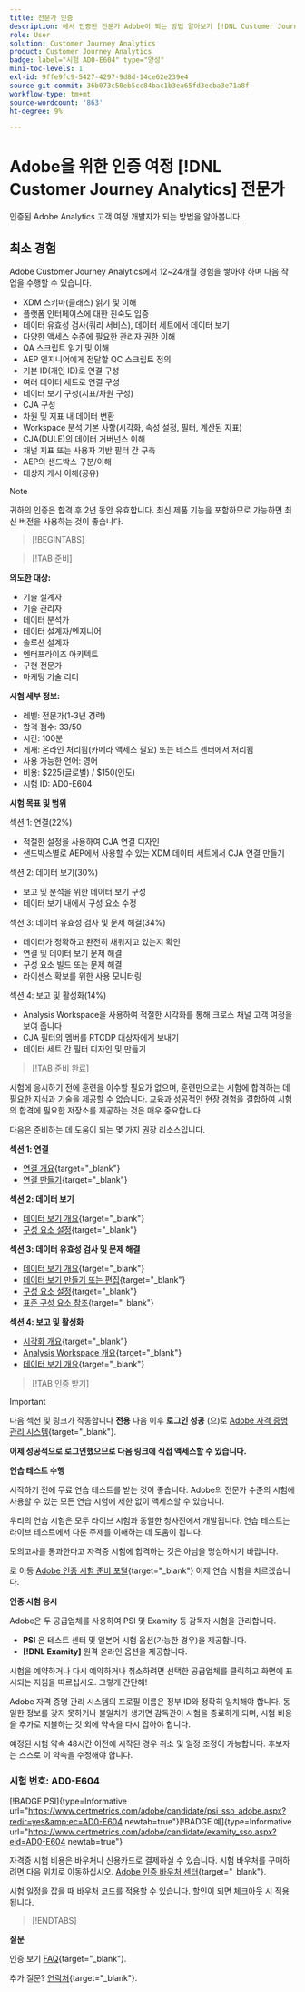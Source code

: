 ```yaml
---
title: 전문가 인증
description: 에서 인증된 전문가 Adobe이 되는 방법 알아보기 [!DNL Customer Journey Analytics]
role: User
solution: Customer Journey Analytics
product: Customer Journey Analytics
badge: label="시험 AD0-E604" type="양성"
mini-toc-levels: 1
exl-id: 9ffe9fc9-5427-4297-9d8d-14ce62e239e4
source-git-commit: 36b073c50eb5cc84bac1b3ea65fd3ecba3e71a8f
workflow-type: tm+mt
source-wordcount: '863'
ht-degree: 9%

---
```


# Adobe을 위한 인증 여정 [!DNL Customer Journey Analytics] 전문가

인증된 Adobe Analytics 고객 여정 개발자가 되는 방법을 알아봅니다.

## 최소 경험

Adobe Customer Journey Analytics에서 12~24개월 경험을 쌓아야 하며 다음 작업을 수행할 수 있습니다.

* XDM 스키마(클래스) 읽기 및 이해
* 플랫폼 인터페이스에 대한 친숙도 입증
* 데이터 유효성 검사(쿼리 서비스), 데이터 세트에서 데이터 보기
* 다양한 액세스 수준에 필요한 관리자 권한 이해
* QA 스크립트 읽기 및 이해
* AEP 엔지니어에게 전달할 QC 스크립트 정의
* 기본 ID(개인 ID)로 연결 구성
* 여러 데이터 세트로 연결 구성
* 데이터 보기 구성(지표/차원 구성)
* CJA 구성
* 차원 및 지표 내 데이터 변환
* Workspace 분석 기본 사항(시각화, 속성 설정, 필터, 계산된 지표)
* CJA(DULE)의 데이터 거버넌스 이해
* 채널 지표 또는 사용자 기반 필터 간 구축
* AEP의 샌드박스 구분/이해
* 대상자 게시 이해(공유)

>[!NOTE]
>
>귀하의 인증은 합격 후 2년 동안 유효합니다. 최신 제품 기능을 포함하므로 가능하면 최신 버전을 사용하는 것이 좋습니다.

>[!BEGINTABS]

>[!TAB 준비]

**의도한 대상:**

* 기술 설계자
* 기술 관리자
* 데이터 분석가
* 데이터 설계자/엔지니어
* 솔루션 설계자
* 엔터프라이즈 아키텍트
* 구현 전문가
* 마케팅 기술 리더

**시험 세부 정보:**

* 레벨: 전문가(1-3년 경력)
* 합격 점수: 33/50
* 시간: 100분
* 게재: 온라인 처리됨(카메라 액세스 필요) 또는 테스트 센터에서 처리됨
* 사용 가능한 언어: 영어
* 비용: $225(글로벌) / $150(인도)
* 시험 ID: AD0-E604

**시험 목표 및 범위**

섹션 1: 연결(22%)

* 적절한 설정을 사용하여 CJA 연결 디자인
* 샌드박스별로 AEP에서 사용할 수 있는 XDM 데이터 세트에서 CJA 연결 만들기

섹션 2: 데이터 보기(30%)

* 보고 및 분석을 위한 데이터 보기 구성
* 데이터 보기 내에서 구성 요소 수정

섹션 3: 데이터 유효성 검사 및 문제 해결(34%)

* 데이터가 정확하고 완전히 채워지고 있는지 확인
* 연결 및 데이터 보기 문제 해결
* 구성 요소 빌드 또는 문제 해결
* 라이센스 확보를 위한 사용 모니터링

섹션 4: 보고 및 활성화(14%)

* Analysis Workspace을 사용하여 적절한 시각화를 통해 크로스 채널 고객 여정을 보여 줍니다
* CJA 필터의 멤버를 RTCDP 대상자에게 보내기
* 데이터 세트 간 필터 디자인 및 만들기

>[!TAB 준비 완료]

시험에 응시하기 전에 훈련을 이수할 필요가 없으며, 훈련만으로는 시험에 합격하는 데 필요한 지식과 기술을 제공할 수 없습니다. 교육과 성공적인 현장 경험을 결합하여 시험의 합격에 필요한 저장소를 제공하는 것은 매우 중요합니다.

다음은 준비하는 데 도움이 되는 몇 가지 권장 리소스입니다.

**섹션 1: 연결**

* [연결 개요](https://experienceleague.adobe.com/docs/analytics-platform/using/cja-connections/overview.html?lang=ko-KR){target="_blank"}
* [연결 만들기](https://experienceleague.adobe.com/docs/analytics-platform/using/cja-connections/create-connection.html){target="_blank"}

**섹션 2: 데이터 보기**

* [데이터 보기 개요](https://experienceleague.adobe.com/docs/analytics-platform/using/cja-dataviews/data-views.html?lang=ko-KR){target="_blank"}
* [구성 요소 설정](https://experienceleague.adobe.com/docs/analytics-platform/using/cja-dataviews/component-settings/overview.html){target="_blank"}

**섹션 3: 데이터 유효성 검사 및 문제 해결**

* [데이터 보기 개요](https://experienceleague.adobe.com/docs/analytics-platform/using/cja-dataviews/data-views.html?lang=ko-KR){target="_blank"}
* [데이터 보기 만들기 또는 편집](https://experienceleague.adobe.com/docs/analytics-platform/using/cja-dataviews/create-dataview.html){target="_blank"}
* [구성 요소 설정](https://experienceleague.adobe.com/docs/analytics-platform/using/cja-dataviews/component-settings/overview.html){target="_blank"}
* [표준 구성 요소 참조](https://experienceleague.adobe.com/docs/analytics-platform/using/cja-dataviews/component-reference.html?lang=ko-KR){target="_blank"}

**섹션 4: 보고 및 활성화**

* [시각화 개요](https://experienceleague.adobe.com/docs/analytics-platform/using/cja-workspace/visualizations/freeform-analysis-visualizations.html){target="_blank"}
* [Analysis Workspace 개요](https://experienceleague.adobe.com/docs/analytics-platform/using/cja-workspace/home.html){target="_blank"}
* [데이터 보기 개요](https://experienceleague.adobe.com/docs/analytics-platform/using/cja-dataviews/data-views.html?lang=ko-KR){target="_blank"}

>[!TAB 인증 받기]

>[!IMPORTANT]
>
>다음 섹션 및 링크가 작동합니다 **전용**  다음 이후 **로그인 성공** (으)로 [Adobe 자격 증명 관리 시스템](https://www.certmetrics.com/adobe){target="_blank"}.

**이제 성공적으로 로그인했으므로 다음 링크에 직접 액세스할 수 있습니다.**

**연습 테스트 수행**

시작하기 전에 무료 연습 테스트를 받는 것이 좋습니다. Adobe의 전문가 수준의 시험에 사용할 수 있는 모든 연습 시험에 제한 없이 액세스할 수 있습니다.

우리의 연습 시험은 모두 라이브 시험과 동일한 청사진에서 개발됩니다. 연습 테스트는 라이브 테스트에서 다룬 주제를 이해하는 데 도움이 됩니다.

모의고사를 통과한다고 자격증 시험에 합격하는 것은 아님을 명심하시기 바랍니다.

로 이동 [Adobe 인증 시험 준비 포털](https://www.certmetrics.com/adobe/candidate/gmetrix_sso.aspx){target="_blank"} 이제 연습 시험을 치르겠습니다.

**인증 시험 응시**

Adobe은 두 공급업체를 사용하여 PSI 및 Examity 등 감독자 시험을 관리합니다.

* **PSI** 은 테스트 센터 및 일본어 시험 옵션(가능한 경우)을 제공합니다.
* **[!DNL Examity]** 원격 온라인 옵션을 제공합니다.

시험을 예약하거나 다시 예약하거나 취소하려면 선택한 공급업체를 클릭하고 화면에 표시되는 지침을 따르십시오. 그렇게 간단해!

Adobe 자격 증명 관리 시스템의 프로필 이름은 정부 ID와 정확히 일치해야 합니다. 동일한 정보를 갖지 못하거나 불일치가 생기면 감독관이 시험을 종료하게 되며, 시험 비용을 추가로 지불하는 것 외에 약속을 다시 잡아야 합니다.

예정된 시험 약속 48시간 이전에 시작된 경우 취소 및 일정 조정이 가능합니다. 후보자는 스스로 이 약속을 수정해야 합니다.

### 시험 번호: AD0-E604

[!BADGE PSI]{type=Informative url="https://www.certmetrics.com/adobe/candidate/psi_sso_adobe.aspx?redir=yes&amp;ec=AD0-E604 newtab=true"}[!BADGE 예]{type=Informative url="https://www.certmetrics.com/adobe/candidate/examity_sso.aspx?eid=AD0-E604 newtab=true"}

자격증 시험 비용은 바우처나 신용카드로 결제하실 수 있습니다. 시험 바우처를 구매하려면 다음 위치로 이동하십시오. [Adobe 인증 바우처 센터](https://market.xvoucher.com/adobe/global){target="_blank"}.

시험 일정을 잡을 때 바우처 코드를 적용할 수 있습니다. 할인이 되면 체크아웃 시 적용됩니다.

>[!ENDTABS]

**질문**

인증 보기 [FAQ](https://experienceleague.adobe.com/docs/certification/certification/faq.html){target="_blank"}.

추가 질문? [연락처](mailto:certif@adobe.com){target="_blank"}.
